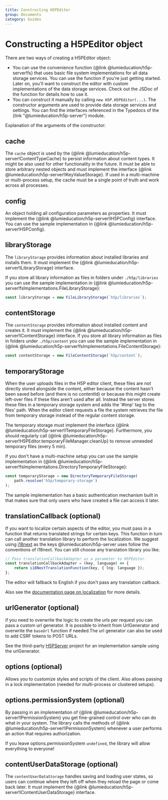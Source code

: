 ```yaml
---
title: Constructing H5PEditor
group: Documents
category: Guides
---
```


# Constructing a H5PEditor object

There are two ways of creating a H5PEditor object:

- You can use the convenience function {@link @lumieducation/h5p-server!fs}
  that uses basic file system implementations for all data storage services.
  You can use the function if you're just getting started. Later on, you'll
  want to construct the editor with custom implementations of the data storage
  services. Check out the JSDoc of the function for details how to use it.
- You can construct it manually by calling `new H5P.H5PEditor(...)`. The
  constructor arguments are used to provide data storage services and
  settings. You can find the interfaces referenced in the Typedocs of the
  {link "@lumieducation/h5p-server"} module.

Explanation of the arguments of the constructor:

## cache

The `cache` object is used by the {@link
@lumieducation/h5p-server!ContentTypeCache} to persist information about content
types. It might be also used for other functionality in the future. It must be
able to store arbitrary nested objects and must implement the interface {@link
@lumieducation/h5p-server!IKeyValueStorage}. If used in a multi-machine or
multi-process setup, the cache must be a single point of truth and work across
all processes.

## config

An object holding all configuration parameters as properties. It must implement
the {@link @lumieducation/h5p-server!IH5PConfig} interface. You can use the
sample implementation in {@link @lumieducation/h5p-server!H5PConfig}.

## libraryStorage

The `libraryStorage` provides information about installed libraries and installs
them. It must implement the {@link @lumieducation/h5p-server!ILibraryStorage}
interface.

If you store all library information as files in folders under `./h5p/libraries`
you can use the sample implementation in {@link
@lumieducation/h5p-server!fsImplementations.FileLibraryStorage}:

```javascript
const libraryStorage = new FileLibraryStorage(`h5p/libraries`);
```

## contentStorage

The `contentStorage` provides information about installed content and creates
it. It must implement the {@link @lumieducation/h5p-server!IContentStorage}
interface. If you store all library information as files in folders under
`./h5p/content` you can use the sample implementation in {@link
@lumieducation/h5p-server!fsImplementations.FileContentStorage}:

```javascript
const contentStorage = new FileContentStorage(`h5p/content`);
```

## temporaryStorage

When the user uploads files in the H5P editor client, these files are not
directly stored alongside the content, either because the content hasn't been
saved before (and there is no contentId) or because this might create
left-over files if these files aren't used after all. Instead the server stores
these files in a temporary storage system and adds the '#tmp' tag to the files'
path. When the editor client requests a file the system retrieves the file from
temporary storage instead of the regular content storage.

The temporary storage must implement the interface {@link
@lumieducation/h5p-server!ITemporaryFileStorage}. Furthermore, you should
regularly call {@link
@lumieducation/h5p-server!H5PEditor.temporaryFileManager.cleanUp} to remove
unneeded temporary files (every 5 min).

If you don't have a multi-machine setup you can use the sample implementation in
{@link
@lumieducation/h5p-server!fsImplementations.DirectoryTemporaryFileStorage}:

```javascript
const temporaryStorage = new DirectoryTemporaryFileStorage(
    path.resolve('h5p/temporary-storage')
);
```

The sample implementation has a basic authentication mechanism built in that
makes sure that only users who have created a file can access it later.

## translationCallback (optional)

If you want to localize certain aspects of the editor, you must pass in a
function that returns translated strings for certain keys. This function in turn
can call another translation library to perform the localization. We suggest
using [i18next](https://www.npmjs.com/package/i18next) as the keys
@lumieducation/h5p-server uses follow the conventions of i18next. You can still
choose any translation library you like.

```typescript
// Pass translationCallbackAdapter as a parameter to H5PEditor.
const translationCallbackAdapter = (key, language) => {
    return i18NextTranslationFunction(key, { lng: language });
};
```

The editor will fallback to English if you don't pass any translation callback.

Also see the [documentation page on localization](../advanced/localization.md) for more
details.

## urlGenerator (optional)

if you need to overwrite the logic to create the urls per request you can pass a
custom url generator. It is possible to inherit from UrlGenerator and overwrite
the `baseUrl` function if needed.The url generator can also be used to add CSRF
tokens to POST URLs.

See the third-party [H5PServer](https://github.com/BoBiene/H5PServer) project
for an implementation sample using the urlGenerator.

## options (optional)

Allows you to customize styles and scripts of the client. Also allows passing in
a lock implementation (needed for multi-process or clustered setups).

## options.permissionSystem (optional)

By passing in an implementation of {@link
@lumieducation/h5p-server!IPermissionSystem} you get fine-grained control over
who can do what in your system. The library calls the methods of {@link
@lumieducation/h5p-server!IPermissionSystem} whenever a user performs an action
that requires authorization.

If you leave options.permissionSystem `undefined`, the library will allow
everything to everyone!

## contentUserDataStorage (optional)

The `contentUserDataStorage` handles saving and loading user states, so users
can continue where they left off when they reload the page or come back later.
It must implement the {@link @lumieducation/h5p-server!IContentUserDataStorage}
interface.
